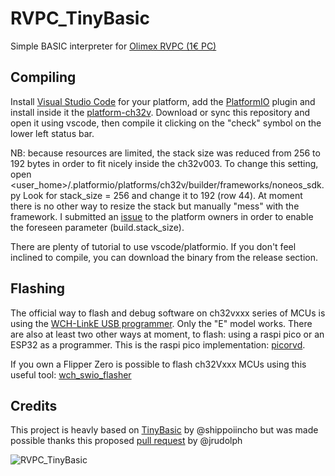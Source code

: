 # RVPC_TinyBasic
Simple BASIC interpreter for [Olimex RVPC (1€ PC)](https://www.olimex.com/Products/Retro-Computers/RVPC/open-source-hardware)

## Compiling
Install [Visual Studio Code](https://visualstudio.microsoft.com/downloads/) for your platform, add the [PlatformIO](https://platformio.org/install/ide?install=vscode) plugin and install inside it the [platform-ch32v](https://github.com/Community-PIO-CH32V/platform-ch32v). Download or sync this repository and open it using vscode, then compile it clicking on the "check" symbol on the lower left status bar.

NB: because resources are limited, the stack size was reduced from 256 to 192 bytes in order to fit nicely inside the ch32v003. To change this setting, open <user_home>/.platformio/platforms/ch32v/builder/frameworks/noneos_sdk.py Look for stack_size = 256 and change it to 192 (row 44). At moment there is no other way to resize the stack but manually "mess" with the framework. I submitted an [issue](https://github.com/Community-PIO-CH32V/platform-ch32v/issues/90) to the platform owners in order to enable the foreseen parameter (build.stack_size).

There are plenty of tutorial to use vscode/platformio. If you don't feel inclined to compile, you can download the binary from the release section.

## Flashing
The official way to flash and debug software on ch32vxxx series of MCUs is using the [WCH-LinkE USB programmer](https://www.wch-ic.com/products/WCH-Link.html). Only the "E" model works.
There are also at least two other ways at moment, to flash: using a raspi pico or an ESP32 as a programmer. This is the raspi pico implementation: [picorvd](https://github.com/aappleby/picorvd).

If you own a Flipper Zero is possible to flash ch32Vxxx MCUs using this useful tool: [wch_swio_flasher](https://github.com/sukvojte/wch_swio_flasher)

## Credits
This project is heavly based on [TinyBasic](https://github.com/shippoiincho/TinyBASIC) by @shippoiincho but was made possible thanks this proposed [pull request](https://github.com/OLIMEX/RVPC/pull/3/commits/d1d416dbf3e879105c517889b9d8018fe1263e56) by @jrudolph


![RVPC_TinyBasic](https://github.com/user-attachments/assets/54f6ad24-80e6-4b03-b8c9-9e75a055fe56)
